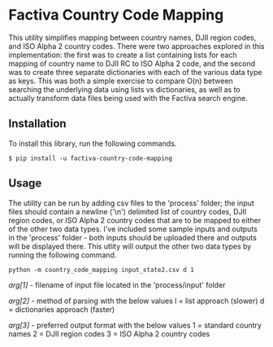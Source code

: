 # Factiva Country Code Mapping

This utility simplifies mapping between country names, DJII region codes, and ISO Alpha 2 country codes. There were two approaches explored in this implementation: the first was to create a list containing lists for each mapping of country name to DJII RC to ISO Alpha 2 code, and the second was to create three separate dictionaries with each of the various data type as keys. This was both a simple exercise to compare O(n) between searching the underlying data using lists vs dictionaries, as well as to actually transform data files being used with the Factiva search engine.

## Installation

To install this library, run the following commands.

    $ pip install -u factiva-country-code-mapping

## Usage

The utility can be run by adding csv files to the 'process' folder; the input files should contain a newline ('\n') delimited list of country codes, DJII region codes, or ISO Alpha 2 country codes that are to be mapped to either of the other two data types. I've included some sample inputs and outputs in the 'process' folder - both inputs should be uploaded there and outputs will be displayed there. This utlity will output the other two data types by running the following command.

    python -m country_code_mapping input_state2.csv d 1
    
*arg[1]* - filename of input file located in the 'process/input' folder

*arg[2]* - method of parsing with the below values
                    l = list approach (slower)
                    d = dictionaries approach (faster)
                    
*arg[3]* - preferred output format with the below values
                    1 = standard country names
                    2 = DJII region codes
                    3 = ISO Alpha 2 country codes
